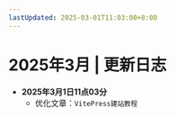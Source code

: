 ```yaml
---
lastUpdated: 2025-03-01T11:03:00+8:00
---
```


# 2025年3月 | 更新日志

- **2025年3月1日11点03分**
  - 优化文章：```VitePress建站教程```
